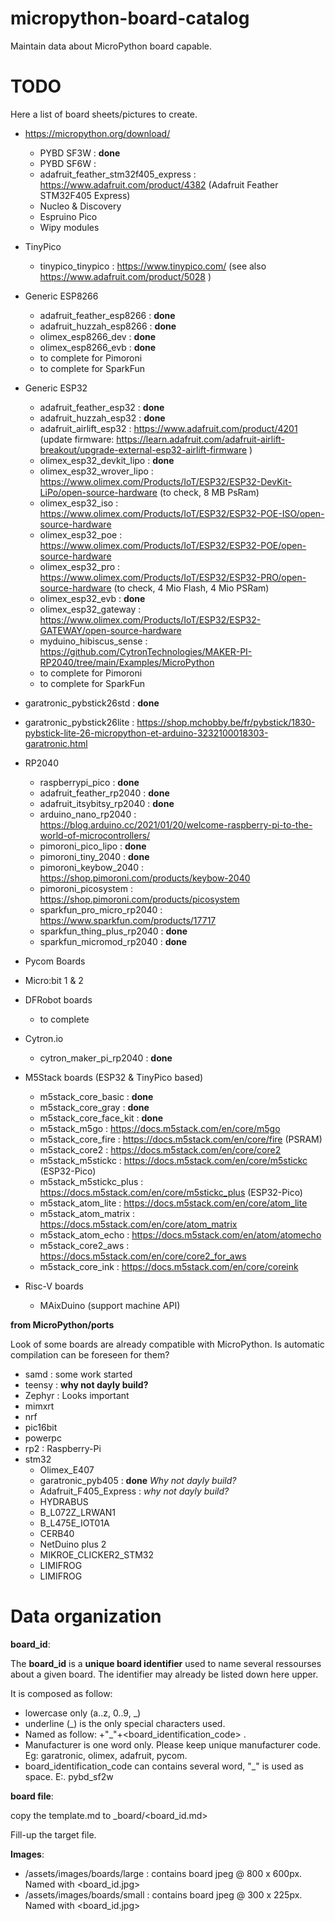 # micropython-board-catalog
Maintain data about MicroPython board capable.

# TODO
Here a list of board sheets/pictures to create.

* https://micropython.org/download/
  * PYBD SF3W : __done__
  * PYBD SF6W : 
  * adafruit_feather_stm32f405_express : https://www.adafruit.com/product/4382 (Adafruit Feather STM32F405 Express)
  * Nucleo & Discovery
  * Espruino Pico
  * Wipy modules

* TinyPico
  * tinypico_tinypico : https://www.tinypico.com/ (see also https://www.adafruit.com/product/5028 )

* Generic ESP8266
  * adafruit_feather_esp8266 : __done__ 
  * adafruit_huzzah_esp8266 : __done__
  * olimex_esp8266_dev : __done__
  * olimex_esp8266_evb : __done__
  * to complete for Pimoroni
  * to complete for SparkFun

* Generic ESP32
  * adafruit_feather_esp32 : __done__
  * adafruit_huzzah_esp32 : __done__
  * adafruit_airlift_esp32 : https://www.adafruit.com/product/4201 (update firmware: https://learn.adafruit.com/adafruit-airlift-breakout/upgrade-external-esp32-airlift-firmware )
  * olimex_esp32_devkit_lipo : __done__
  * olimex_esp32_wrover_lipo : https://www.olimex.com/Products/IoT/ESP32/ESP32-DevKit-LiPo/open-source-hardware (to check, 8 MB PsRam)
  * olimex_esp32_iso : https://www.olimex.com/Products/IoT/ESP32/ESP32-POE-ISO/open-source-hardware
  * olimex_esp32_poe : https://www.olimex.com/Products/IoT/ESP32/ESP32-POE/open-source-hardware
  * olimex_esp32_pro : https://www.olimex.com/Products/IoT/ESP32/ESP32-PRO/open-source-hardware (to check, 4 Mio Flash, 4 Mio PSRam)
  * olimex_esp32_evb : __done__
  * olimex_esp32_gateway : https://www.olimex.com/Products/IoT/ESP32/ESP32-GATEWAY/open-source-hardware
  * myduino_hibiscus_sense : https://github.com/CytronTechnologies/MAKER-PI-RP2040/tree/main/Examples/MicroPython
  * to complete for Pimoroni
  * to complete for SparkFun

* garatronic_pybstick26std : __done__
* garatronic_pybstick26lite : https://shop.mchobby.be/fr/pybstick/1830-pybstick-lite-26-micropython-et-arduino-3232100018303-garatronic.html

* RP2040
  * raspberrypi_pico : __done__
  * adafruit_feather_rp2040 : __done__
  * adafruit_itsybitsy_rp2040 : __done__
  * arduino_nano_rp2040 : https://blog.arduino.cc/2021/01/20/welcome-raspberry-pi-to-the-world-of-microcontrollers/
  * pimoroni_pico_lipo : __done__
  * pimoroni_tiny_2040 : __done__
  * pimoroni_keybow_2040 : https://shop.pimoroni.com/products/keybow-2040
  * pimoroni_picosystem : https://shop.pimoroni.com/products/picosystem
  * sparkfun_pro_micro_rp2040 : https://www.sparkfun.com/products/17717
  * sparkfun_thing_plus_rp2040 : __done__
  * sparkfun_micromod_rp2040 : __done__

* Pycom Boards
* Micro:bit 1 & 2

* DFRobot boards
  * to complete

* Cytron.io
  * cytron_maker_pi_rp2040 : __done__


* M5Stack boards (ESP32 & TinyPico based)
  * m5stack_core_basic : __done__
  * m5stack_core_gray : __done__
  * m5stack_core_face_kit : __done__
  * m5stack_m5go : https://docs.m5stack.com/en/core/m5go
  * m5stack_core_fire : https://docs.m5stack.com/en/core/fire (PSRAM)
  * m5stack_core2 : https://docs.m5stack.com/en/core/core2
  * m5stack_m5stickc : https://docs.m5stack.com/en/core/m5stickc (ESP32-Pico)
  * m5stack_m5stickc_plus : https://docs.m5stack.com/en/core/m5stickc_plus (ESP32-Pico) 
  * m5stack_atom_lite : https://docs.m5stack.com/en/core/atom_lite
  * m5stack_atom_matrix : https://docs.m5stack.com/en/core/atom_matrix
  * m5stack_atom_echo : https://docs.m5stack.com/en/atom/atomecho
  * m5stack_core2_aws : https://docs.m5stack.com/en/core/core2_for_aws
  * m5stack_core_ink : https://docs.m5stack.com/en/core/coreink

* Risc-V boards
  * MAixDuino (support machine API)

__from MicroPython/ports__

Look of some boards are already compatible with MicroPython. Is automatic compilation can be foreseen for them?

* samd : some work started
* teensy : __why not dayly build?__
* Zephyr : Looks important
* mimxrt
* nrf
* pic16bit
* powerpc
* rp2 : Raspberry-Pi
* stm32
  * Olimex_E407 
  * garatronic_pyb405 : __done__ _Why not dayly build?_
  * Adafruit_F405_Express : _why not dayly build?_
  * HYDRABUS
  * B_L072Z_LRWAN1
  * B_L475E_IOT01A 
  * CERB40
  * NetDuino plus 2 
  * MIKROE_CLICKER2_STM32
  * LIMIFROG 
  * LIMIFROG 

# Data organization
__board_id__:

The __board_id__ is a __unique board identifier__ used to name several ressourses about a given board.
The identifier may already be listed down here upper.

It is composed as follow:
* lowercase only (a..z, 0..9, _)
* underline (_) is the only special characters used.
* Named as follow: <manufacturer>+"_"+<board_identification_code> . 
* Manufacturer is one word only. Please keep unique manufacturer code. Eg: garatronic, olimex, adafruit, pycom.
* board_identification_code can contains several word, "_" is used as space. E:. pybd_sf2w

__board file__:

copy the template.md to _board/<board_id.md>

Fill-up the target file. 

__Images__:

* /assets/images/boards/large : contains board jpeg @ 800 x 600px. Named with <board_id.jpg>
* /assets/images/boards/small : contains board jpeg @ 300 x 225px. Named with <board_id.jpg>

